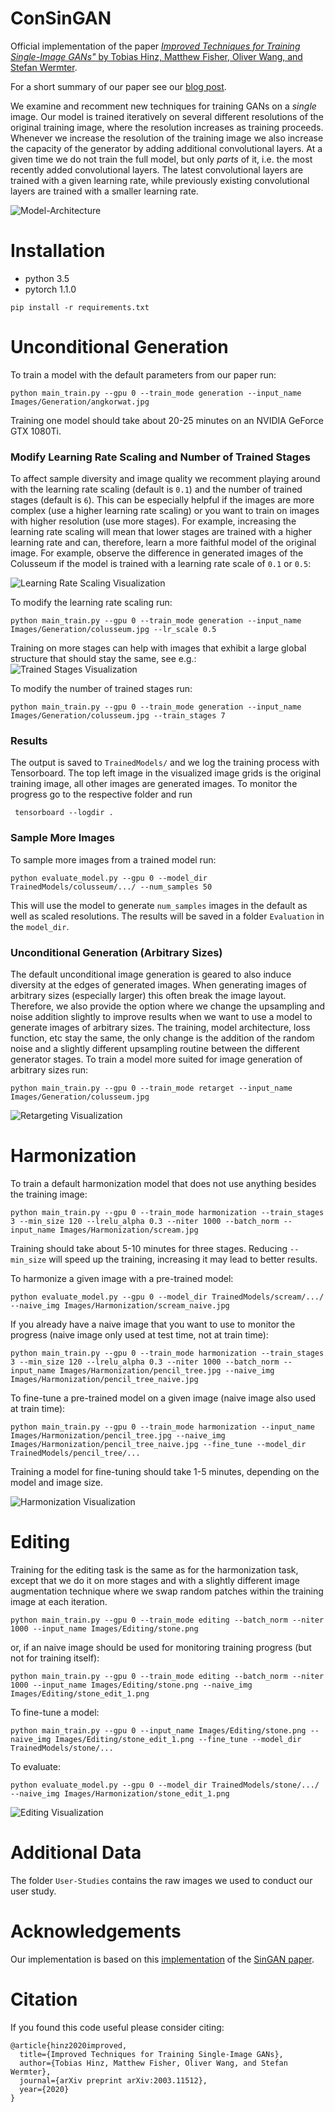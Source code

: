 # ConSinGAN

Official implementation of the paper [*Improved Techniques for Training Single-Image GANs"* by Tobias Hinz, Matthew Fisher, Oliver Wang, and Stefan Wermter](https://arxiv.org/abs/2003.11512).

For a short summary of our paper see our [blog post](https://www.tobiashinz.com/2020/03/24/improved-techniques-for-training-single-image-gans.html).

We examine and recomment new techniques for training GANs on a *single* image.
Our model is trained iteratively on several different resolutions of the original training image, where the resolution increases as training proceeds.
Whenever we increase the resolution of the training image we also increase the capacity of the generator by adding additional convolutional layers.
At a given time we do not train the full model, but only *parts* of it, i.e. the most recently added convolutional layers.
The latest convolutional layers are trained with a given learning rate, while previously existing convolutional layers are trained with a smaller learning rate.

![Model-Architecture](Examples/unconditional_generation.jpg)

# Installation

- python 3.5
- pytorch 1.1.0

```
pip install -r requirements.txt
```

# Unconditional Generation
To train a model with the default parameters from our paper run:

```
python main_train.py --gpu 0 --train_mode generation --input_name Images/Generation/angkorwat.jpg
```

Training one model should take about 20-25 minutes on an NVIDIA GeForce GTX 1080Ti.

### Modify Learning Rate Scaling and Number of Trained Stages
To affect sample diversity and image quality we recomment playing around with the learning rate scaling (default is `0.1`) and the number of trained stages (default is `6`).
This can be especially helpful if the images are more complex (use a higher learning rate scaling) or you want to train on images with higher resolution (use more stages).
For example, increasing the learning rate scaling will mean that lower stages are trained with a higher learning rate and can, therefore, learn a more faithful model of the original image.
For example, observe the difference in generated images of the Colusseum if the model is trained with a learning rate scale of `0.1` or `0.5`:

![Learning Rate Scaling Visualization](Examples/lr_scale_vis.jpg)

To modify the learning rate scaling run:

```
python main_train.py --gpu 0 --train_mode generation --input_name Images/Generation/colusseum.jpg --lr_scale 0.5
```

Training on more stages can help with images that exhibit a large global structure that should stay the same, see e.g.:
![Trained Stages Visualization](Examples/stages_vis.jpg)


To modify the number of trained stages run:

```
python main_train.py --gpu 0 --train_mode generation --input_name Images/Generation/colusseum.jpg --train_stages 7
```

### Results
The output is saved to `TrainedModels/` and we log the training process with Tensorboard.
The top left image in the visualized image grids is the original training image, all other images are generated images.
To monitor the progress go to the respective folder and run

```
 tensorboard --logdir .
```

### Sample More Images
To sample more images from a trained model run:

```
python evaluate_model.py --gpu 0 --model_dir TrainedModels/colusseum/.../ --num_samples 50
```

This will use the model to generate `num_samples` images in the default as well as scaled resolutions.
The results will be saved in a folder `Evaluation` in the `model_dir`.

### Unconditional Generation (Arbitrary Sizes)
The default unconditional image generation is geared to also induce diversity at the edges of generated images.
When generating images of arbitrary sizes (especially larger) this often break the image layout.
Therefore, we also provide the option where we change the upsampling and noise addition slightly to improve results when we want to use a model to generate images of arbitrary sizes.
The training, model architecture, loss function, etc stay the same, the only change is the addition of the random noise and a slightly different upsampling routine between the different generator stages.
To train a model more suited for image generation of arbitrary sizes run:

```
python main_train.py --gpu 0 --train_mode retarget --input_name Images/Generation/colusseum.jpg
```

![Retargeting Visualization](Examples/retarget_vis.jpg)

# Harmonization
To train a default harmonization model that does not use anything besides the training image:

```
python main_train.py --gpu 0 --train_mode harmonization --train_stages 3 --min_size 120 --lrelu_alpha 0.3 --niter 1000 --batch_norm --input_name Images/Harmonization/scream.jpg
```

Training should take about 5-10 minutes for three stages. Reducing `--min_size` will speed up the training, increasing it may lead to better results.

To harmonize a given image with a pre-trained model:

```
python evaluate_model.py --gpu 0 --model_dir TrainedModels/scream/.../ --naive_img Images/Harmonization/scream_naive.jpg
```

If you already have a naive image that you want to use to monitor the progress (naive image only used at test time, not at train time):

```
python main_train.py --gpu 0 --train_mode harmonization --train_stages 3 --min_size 120 --lrelu_alpha 0.3 --niter 1000 --batch_norm --input_name Images/Harmonization/pencil_tree.jpg --naive_img Images/Harmonization/pencil_tree_naive.jpg
```

To fine-tune a pre-trained model on a given image (naive image also used at train time):

```
python main_train.py --gpu 0 --train_mode harmonization --input_name Images/Harmonization/pencil_tree.jpg --naive_img Images/Harmonization/pencil_tree_naive.jpg --fine_tune --model_dir TrainedModels/pencil_tree/...
```

Training a model for fine-tuning should take 1-5 minutes, depending on the model and image size.

![Harmonization Visualization](Examples/harmonization_vis.jpg)

# Editing
Training for the editing task is the same as for the harmonization task, except that we do it on more stages and with a slightly different image augmentation technique where we swap random patches within the training image at each iteration.

```
python main_train.py --gpu 0 --train_mode editing --batch_norm --niter 1000 --input_name Images/Editing/stone.png

```

or, if an naive image should be used for monitoring training progress (but not for training itself):

```
python main_train.py --gpu 0 --train_mode editing --batch_norm --niter 1000 --input_name Images/Editing/stone.png --naive_img Images/Editing/stone_edit_1.png
```

To fine-tune a model:

```
python main_train.py --gpu 0 --input_name Images/Editing/stone.png --naive_img Images/Editing/stone_edit_1.png --fine_tune --model_dir TrainedModels/stone/...
```

To evaluate:

```
python evaluate_model.py --gpu 0 --model_dir TrainedModels/stone/.../ --naive_img Images/Harmonization/stone_edit_1.png
```

![Editing Visualization](Examples/editing_vis.jpg)

# Additional Data
The folder `User-Studies` contains the raw images we used to conduct our user study.

# Acknowledgements
Our implementation is based on this [implementation](https://github.com/tamarott/SinGAN) of the [SinGAN paper](https://arxiv.org/abs/1905.01164).

# Citation
If you found this code useful please consider citing:

```
@article{hinz2020improved,
  title={Improved Techniques for Training Single-Image GANs},
  author={Tobias Hinz, Matthew Fisher, Oliver Wang, and Stefan Wermter},
  journal={arXiv preprint arXiv:2003.11512},
  year={2020}
}
```

